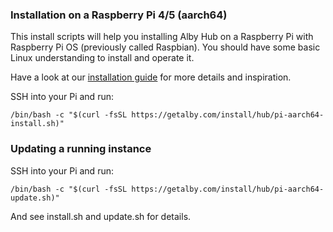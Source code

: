 ### Installation on a Raspberry Pi 4/5 (aarch64)

This install scripts will help you installing Alby Hub on a Raspberry Pi with Raspberry Pi OS (previously called Raspbian).
You should have some basic Linux understanding to install and operate it.

Have a look at our [installation guide](https://github.com/getAlby/hub/tree/master/scripts/pi-arm) for more details and inspiration.

SSH into your Pi and run:
```shell
/bin/bash -c "$(curl -fsSL https://getalby.com/install/hub/pi-aarch64-install.sh)"
```

### Updating a running instance

SSH into your Pi and run:
```shell
/bin/bash -c "$(curl -fsSL https://getalby.com/install/hub/pi-aarch64-update.sh)"
```

And see install.sh and update.sh for details.

